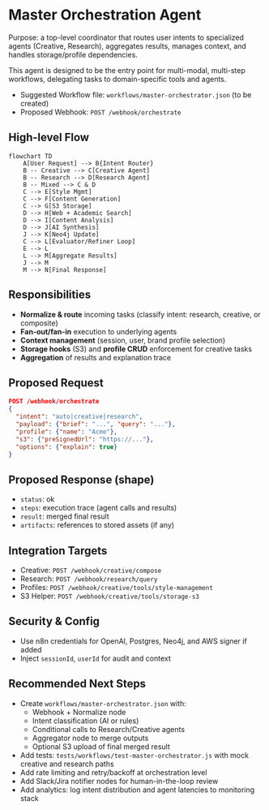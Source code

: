 # Master Orchestration Agent

Purpose: a top-level coordinator that routes user intents to specialized agents (Creative, Research), aggregates results, manages context, and handles storage/profile dependencies.

This agent is designed to be the entry point for multi-modal, multi-step workflows, delegating tasks to domain-specific tools and agents.

- Suggested Workflow file: `workflows/master-orchestrator.json` (to be created)
- Proposed Webhook: `POST /webhook/orchestrate`

## High-level Flow

```mermaid
flowchart TD
    A[User Request] --> B{Intent Router}
    B -- Creative --> C[Creative Agent]
    B -- Research --> D[Research Agent]
    B -- Mixed --> C & D
    C --> E[Style Mgmt]
    C --> F[Content Generation]
    C --> G[S3 Storage]
    D --> H[Web + Academic Search]
    D --> I[Content Analysis]
    D --> J[AI Synthesis]
    J --> K[Neo4j Update]
    C --> L[Evaluator/Refiner Loop]
    E --> L
    L --> M[Aggregate Results]
    J --> M
    M --> N[Final Response]
```

## Responsibilities
- **Normalize & route** incoming tasks (classify intent: research, creative, or composite)
- **Fan-out/fan-in** execution to underlying agents
- **Context management** (session, user, brand profile selection)
- **Storage hooks** (S3) and **profile CRUD** enforcement for creative tasks
- **Aggregation** of results and explanation trace

## Proposed Request
```json
POST /webhook/orchestrate
{
  "intent": "auto|creative|research",
  "payload": {"brief": "...", "query": "..."},
  "profile": {"name": "Acme"},
  "s3": {"preSignedUrl": "https://..."},
  "options": {"explain": true}
}
```

## Proposed Response (shape)
- `status`: ok
- `steps`: execution trace (agent calls and results)
- `result`: merged final result
- `artifacts`: references to stored assets (if any)

## Integration Targets
- Creative: `POST /webhook/creative/compose`
- Research: `POST /webhook/research/query`
- Profiles: `POST /webhook/creative/tools/style-management`
- S3 Helper: `POST /webhook/creative/tools/storage-s3`

## Security & Config
- Use n8n credentials for OpenAI, Postgres, Neo4j, and AWS signer if added
- Inject `sessionId`, `userId` for audit and context

## Recommended Next Steps
- Create `workflows/master-orchestrator.json` with:
  - Webhook + Normalize node
  - Intent classification (AI or rules)
  - Conditional calls to Research/Creative agents
  - Aggregator node to merge outputs
  - Optional S3 upload of final merged result
- Add tests: `tests/workflows/test-master-orchestrator.js` with mock creative and research paths
- Add rate limiting and retry/backoff at orchestration level
- Add Slack/Jira notifier nodes for human-in-the-loop review
- Add analytics: log intent distribution and agent latencies to monitoring stack
